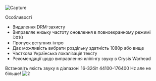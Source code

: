 ![Capture](https://github.com/user-attachments/assets/18b8c8a5-55a9-47a8-aca1-96f56f79bd5c)

Особливості
* Видалення DRM-захисту
* Виправляє низьку частоту оновлення в повноекранному режимі DX10
* Пропуск вступних інтро
* Дає можливість вибрати роздільну здатність 1080p або вище
* Часткова Українська локалізація тексту
* Рекомендації щодо виправлення кліпінгу звуку в Crysis Warhead

Встановіть якість звуку в діапазоні 16-32біт 44100-176400 Hz але не більше!
![2](https://github.com/user-attachments/assets/5d8bf5ac-d5b4-4fd5-ba55-66d1cb8d5b5a)


